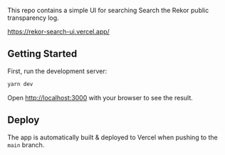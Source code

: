 This repo contains a simple UI for searching Search the Rekor public transparency log.

https://rekor-search-ui.vercel.app/

## Getting Started

First, run the development server:

```bash
yarn dev
```

Open [http://localhost:3000](http://localhost:3000) with your browser to see the result.

## Deploy

The app is automatically built & deployed to Vercel when pushing to the `main` branch.
